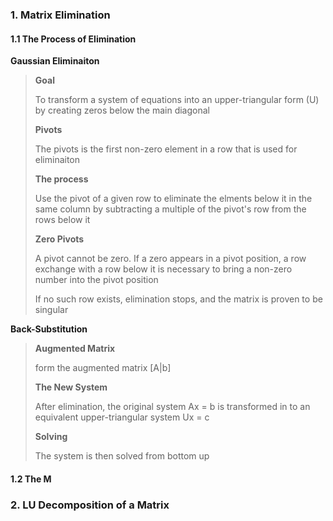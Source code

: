 ### 1. Matrix Elimination

#### 1.1 The Process of Elimination

**Gaussian Eliminaiton**

>**Goal**
>
>To transform a system of equations into an upper-triangular form (U) by creating zeros below the main diagonal
>
>**Pivots**
>
>The pivots is the first non-zero element in a row that is used for eliminaiton
>
>**The process**
>
>Use the pivot of a given row to eliminate the elments below it in the same column by subtracting a multiple of the pivot's row from the rows below it
>
>**Zero Pivots**
>
>A pivot cannot be zero. If a zero appears in a pivot position, a row exchange with a row below it is necessary to bring a non-zero number into the pivot position
>
>If no such row exists, elimination stops, and the matrix is proven to be singular

**Back-Substitution**

>**Augmented Matrix**
>
>form the augmented matrix [A|b]
>
>**The New System**
>
>After elimination, the original system Ax = b  is transformed in to an equivalent upper-triangular system Ux = c
>
>**Solving**
>
>The system is then solved from bottom up

#### 1.2 The M

### 2. LU Decomposition of a Matrix